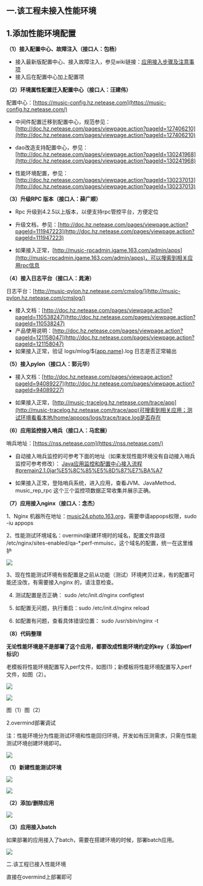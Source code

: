 ## 一.该工程未接入性能环境

## 1.添加性能环境配置

**（1）接入配置中心、故障注入（接口人：包杨）**

* 接入最新版配置中心、接入故障注入，参见wiki链接：[应用接入步骤及注意事项](http://doc.hz.netease.com/pages/viewpage.action?pageId=99649572#id-%E6%95%85%E9%9A%9C%E6%BC%94%E7%BB%83%E5%B9%B3%E5%8F%B0%E6%95%85%E9%9A%9C%E7%B1%BB%E5%9E%8B%E5%AE%9A%E4%B9%89%E4%B8%8E%E6%8E%A5%E5%8F%A3%E6%8F%8F%E8%BF%B0-%E5%9B%9B%E3%80%81%E5%BA%94%E7%94%A8%E6%8E%A5%E5%85%A5%E6%AD%A5%E9%AA%A4%E5%8F%8A%E6%B3%A8%E6%84%8F%E4%BA%8B%E9%A1%B9)
* 接入后在配置中心加上配置项

**（2）环境属性配置迁入配置中心（接口人：汪建伟）**

 配置中心：[https://music-config.hz.netease.com](https://music-config.hz.netease.com/)

* 中间件配置迁移到配置中心，规范参见：[http://doc.hz.netease.com/pages/viewpage.action?pageId=127406210](http://doc.hz.netease.com/pages/viewpage.action?pageId=127406210)

* dao改造支持配置中心，参见：[http://doc.hz.netease.com/pages/viewpage.action?pageId=130241968](http://doc.hz.netease.com/pages/viewpage.action?pageId=130241968)

* 性能环境配置，参见：[http://doc.hz.netease.com/pages/viewpage.action?pageId=130237013](http://doc.hz.netease.com/pages/viewpage.action?pageId=130237013)

**（3）升级RPC 版本（接口人：薛广顺）**

* Rpc 升级到4.2.5以上版本，以便支持rpc管控平台，方便定位

* 升级文档，参见：[http://doc.hz.netease.com/pages/viewpage.action?pageId=111947223](http://doc.hz.netease.com/pages/viewpage.action?pageId=111947223)

* 如果接入正常，[http://music-rpcadmin.igame.163.com/admin/apps](http://music-rpcadmin.igame.163.com/admin/apps)，可以搜索到相关应用rpc信息

**（4）接入日志平台（接口人：晁涛）**

 日志平台：[http://music-pylon.hz.netease.com/cmslog/](http://music-pylon.hz.netease.com/cmslog/)

* 接入文档：[http://doc.hz.netease.com/pages/viewpage.action?pageId=110538247](http://doc.hz.netease.com/pages/viewpage.action?pageId=110538247)
* 产品使用说明：[http://doc.hz.netease.com/pages/viewpage.action?pageId=121158047](http://doc.hz.netease.com/pages/viewpage.action?pageId=121158047)
* 如果接入正常，验证 logs/mlog/${[app.name](http://app.name/)}.log 日志是否正常输出

**（5）接入pylon（接口人：郭元华）**

* 接入文档：[http://doc.hz.netease.com/pages/viewpage.action?pageId=94089227](http://doc.hz.netease.com/pages/viewpage.action?pageId=94089227)

* 如果接入正常，[http://music-tracelog.hz.netease.com/trace/app](http://music-tracelog.hz.netease.com/trace/app)可搜索到相关应用；测试环境看看本地/home/appops/logs/trace/trace.log是否存在

**（6）应用监控接入哨兵（接口人：马宏展）**

 哨兵地址：[https://nss.netease.com](https://nss.netease.com/)

* 自动接入哨兵监控的可参考下面的地址（如果发现性能环境没有自动接入哨兵监控可参考修改）：
  [Java应用监控和配置中心接入流程\#premain2.1.0jar%E5%8C%85%E5%8D%87%E7%BA%A7](http://doc.hz.netease.com/pages/viewpage.action?pageId=108936020#Java%E5%BA%94%E7%94%A8%E7%9B%91%E6%8E%A7%E5%92%8C%E9%85%8D%E7%BD%AE%E4%B8%AD%E5%BF%83%E6%8E%A5%E5%85%A5%E6%B5%81%E7%A8%8B-premain2.1.0jar%E5%8C%85%E5%8D%87%E7%BA%A7)

* 如果接入正常，登陆哨兵系统，进入应用，查看JVM、JavaMethod、music\_rep\_rpc 这个三个监控项数据正常收集并展示正确。

**（7）应用接入nginx（接口人：念杰）**

1、Nginx 机器所在地址：[music24.photo.163.org](http://music24.photo.163.org/)，需要申请appops权限，sudo -iu appops

2、性能测试环境域名：overmind新建环境时的域名，配置文件路径 /etc/nginx/sites-enabled/qa-\*.perf-mmuisc，这个域名的配置，统一在这里维护

![](/assets/2-4-1.png)

3、现在性能测试环境有些配置是之前从功能（测试）环境拷贝过来，有的配置可能还没改，有需要接入nginx 的，请注意检查。

4. 测试配置是否正确： sudo /etc/init.d/nginx configtest

5. 如配置无问题，执行重启：sudo /etc/init.d/nginx reload

6. 如配置有问题，查看具体错误位置： sudo /usr/sbin/nginx -t

**（8）代码整理**

**无论性能环境是不是部署了这个应用，都要改成性能环境约定的key（ 添加perf 标识）**

老模板将性能环境配置写入perf文件，如图\(1\)；新模板将性能环境配置写入perf文件，如图（2）。

![](/assets/2-4-2-1.png)

![](/assets/2-4-2.png)

 图（1）图（2）

2.overmind部署调试

注：性能环境分为性能测试环境和性能回归环境，开发如有压测需求，只需在性能测试环境创建环境即可。

![](/assets/2-4-3.png)

**（1）新建性能测试环境**

![](/assets/2-4-4.png)

![](/assets/2-4-5.png)

**（2）添加/删除应用**

![](/assets/2-4-6.png)

**（3）应用接入batch**

如果部署的应用接入了batch，需要在搭建环境的时候，部署batch应用。

![](/assets/2-4-7.png)

二.该工程已接入性能环境

直接在overmind上部署即可

